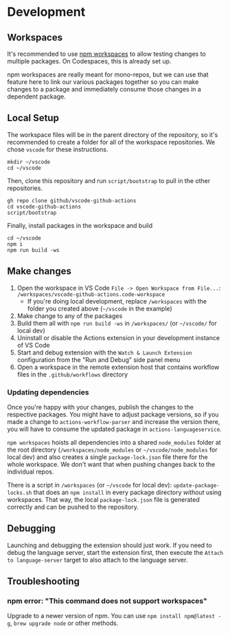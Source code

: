 # Development

## Workspaces

It's recommended to use [npm workspaces](https://docs.npmjs.com/cli/v8/using-npm/workspaces) to allow testing changes to multiple packages. On Codespaces, this is already set up.

npm workspaces are really meant for mono-repos, but we can use that feature here to link our various packages together so you can make changes to a package and immediately consume those changes in a dependent package.

## Local Setup

The workspace files will be in the parent directory of the repository, so it's recommended to create a folder for all of the workspace repositories. We chose `vscode` for these instructions.

```shell
mkdir ~/vscode
cd ~/vscode
```

Then, clone this repository and run `script/bootstrap` to pull in the other repositories.

```shell
gh repo clone github/vscode-github-actions
cd vscode-github-actions
script/bootstrap
```

Finally, install packages in the workspace and build

```shell
cd ~/vscode
npm i
npm run build -ws
```

## Make changes

1. Open the workspace in VS Code `File -> Open Workspace from File...`: `/workspaces/vscode-github-actions.code-workspace`
    - If you're doing local development, replace `/workspaces` with the folder you created above (`~/vscode` in the example)
1. Make change to any of the packages
1. Build them all with `npm run build -ws` in `/workspaces/` (or `~/vscode/` for local dev)
1. Uninstall or disable the Actions extension in your development instance of VS Code
1. Start and debug extension with the `Watch & Launch Extension` configuration from the "Run and Debug" side panel menu
1. Open a workspace in the remote extension host that contains workflow files in the `.github/workflows` directory

### Updating dependencies

Once you're happy with your changes, publish the changes to the respective packages. You might have to adjust package versions, so if you made a change to `actions-workflow-parser` and increase the version there, you will have to consume the updated package in `actions-languageservice`.

`npm workspaces` hoists all dependencies into a shared `node_modules` folder at the root directory (`/workspaces/node_modules` or `~/vscode/node_modules` for local dev) and also creates a single `package-lock.json` file there for the whole workspace. We don't want that when pushing changes back to the individual repos.

There is a script in `/workspaces` (or `~/vscode` for local dev): `update-package-locks.sh` that does an `npm install` in every package directory _without_ using workspaces. That way, the local `package-lock.json` file is generated correctly and can be pushed to the repository.

## Debugging

Launching and debugging the extension should just work. If you need to debug the language server, start the extension first, then execute the `Attach to language-server` target to also attach to the language server.

## Troubleshooting

### npm error: "This command does not support workspaces"

Upgrade to a newer version of npm. You can use `npm install npm@latest -g`, `brew upgrade node` or other methods.